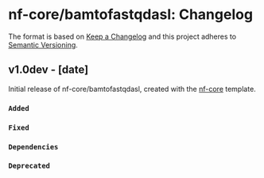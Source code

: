 # nf-core/bamtofastqdasl: Changelog

The format is based on [Keep a Changelog](https://keepachangelog.com/en/1.0.0/)
and this project adheres to [Semantic Versioning](https://semver.org/spec/v2.0.0.html).

## v1.0dev - [date]

Initial release of nf-core/bamtofastqdasl, created with the [nf-core](https://nf-co.re/) template.

### `Added`

### `Fixed`

### `Dependencies`

### `Deprecated`
